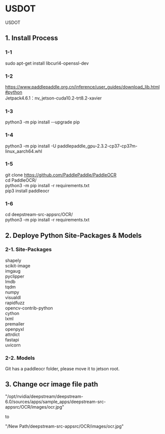 # USDOT

USDOT

## 1. Install Process

### 1-1  

sudo apt-get install libcurl4-openssl-dev

### 1-2  
<https://www.paddlepaddle.org.cn/inference/user_guides/download_lib.html#python>  
Jetpack4.6.1：nv_jetson-cuda10.2-trt8.2-xavier

### 1-3  

python3 -m pip install --upgrade pip

### 1-4  

python3 -m pip install -U paddlepaddle_gpu-2.3.2-cp37-cp37m-linux_aarch64.whl

### 1-5  

git clone <https://github.com/PaddlePaddle/PaddleOCR>  
cd PaddleOCR/  
python3 -m pip install -r requirements.txt  
pip3 install paddleocr

### 1-6  

cd deepstream-src-appsrc/OCR/  
python3 -m pip install -r requirements.txt

## 2. Deploye Python Site-Packages & Models  

### 2-1. Site-Packages  

shapely  
scikit-image  
imgaug  
pyclipper  
lmdb  
tqdm  
numpy  
visualdl  
rapidfuzz  
opencv-contrib-python  
cython  
lxml  
premailer  
openpyxl  
attrdict  
fastapi  
uvicorn  

### 2-2. Models  

Git has a paddleocr folder, please move it to jetson root.

## 3. Change ocr image file path  

"/opt/nvidia/deepstream/deepstream-6.0/sources/apps/sample_apps/deepstream-src-appsrc/OCR/images/ocr.jpg"  
  
to  

"/New Path/deepstream-src-appsrc/OCR/images/ocr.jpg"
